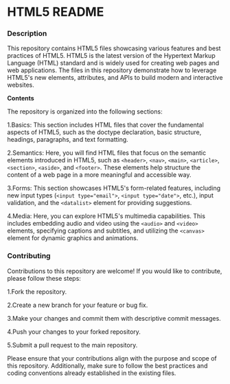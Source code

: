 # **HTML5 README** #

### **Description** ###
This repository contains HTML5 files showcasing various features and best practices of HTML5. HTML5 is the latest version of the Hypertext Markup Language (HTML) standard and is widely used for creating web pages and web applications. The files in this repository demonstrate how to leverage HTML5's new elements, attributes, and APIs to build modern and interactive websites.

**Contents**

The repository is organized into the following sections:

1.Basics: This section includes HTML files that cover the fundamental aspects of HTML5, such as the doctype declaration, basic structure, headings, paragraphs, and text formatting.

2.Semantics: Here, you will find HTML files that focus on the semantic elements introduced in HTML5, such as `<header>`, `<nav>`, `<main>`, `<article>`, `<section>`, `<aside>`, and `<footer>`. These elements help structure the content of a web page in a more meaningful and accessible way.

3.Forms: This section showcases HTML5's form-related features, including new input types (`<input type="email">`, `<input type="date">`, etc.), input validation, and the `<datalist>` element for providing suggestions.

4.Media: Here, you can explore HTML5's multimedia capabilities. This includes embedding audio and video using the `<audio>` and `<video>` elements, specifying captions and subtitles, and utilizing the `<canvas>` element for dynamic graphics and animations.

### **Contributing** ###
Contributions to this repository are welcome! If you would like to contribute, please follow these steps:

1.Fork the repository.

2.Create a new branch for your feature or bug fix.

3.Make your changes and commit them with descriptive commit messages.

4.Push your changes to your forked repository.

5.Submit a pull request to the main repository.

Please ensure that your contributions align with the purpose and scope of this repository. Additionally, make sure to follow the best practices and coding conventions already established in the existing files.

